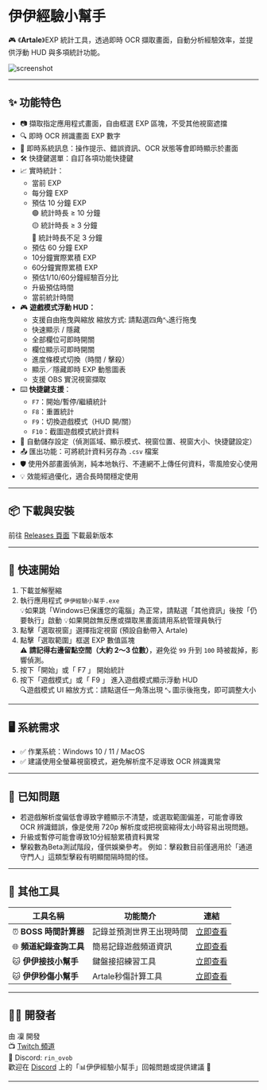 # 伊伊經驗小幫手

🎮 《**Artale**》EXP 統計工具，透過即時 OCR 擷取畫面，自動分析經驗效率，並提供浮動 HUD 與多項統計功能。

![screenshot](https://truth.bahamut.com.tw/s01/202508/forum/79354/40b9d4c7b1d05ac2123dadc95e4d4457.JPG)


---

## ✨ 功能特色
- 📷 擷取指定應用程式畫面，自由框選 EXP 區塊，不受其他視窗遮擋
- 🔍 即時 OCR 辨識畫面 EXP 數字
- 💬 即時系統訊息：操作提示、錯誤資訊、OCR 狀態等會即時顯示於畫面
- 🛠️ 快捷鍵選單：自訂各項功能快捷鍵
- 📈 實時統計：
  - 當前 EXP
  - 每分鐘 EXP
  - 預估 10 分鐘 EXP  
    🟢 統計時長 ≥ 10 分鐘  
    🟡 統計時長 ≥ 3 分鐘  
    🔴 統計時長不足 3 分鐘 
  - 預估 60 分鐘 EXP
  - 10分鐘實際累積 EXP
  - 60分鐘實際累積 EXP
  - 預估1/10/60分鐘經驗百分比
  - 升級預估時間  
  - 當前統計時間
- 🎮 **遊戲模式浮動 HUD：**
  - 支援自由拖曳與縮放 
    縮放方式: 請點選四角⤡進行拖曳
  - 快速顯示 / 隱藏
  - 全部欄位可即時開關
  - 欄位顯示可即時開關
  - 進度條模式切換（時間 / 擊殺）
  - 顯示／隱藏即時 EXP 動態圖表
  - 支援 OBS 實況視窗擷取
- ⌨️ **快捷鍵支援**：
  - `F7`：開始/暫停/繼續統計  
  - `F8`：重置統計  
  - `F9`：切換遊戲模式（HUD 開/關）
  - `F10`：截圖遊戲模式統計資料
- 💾 自動儲存設定（偵測區域、顯示模式、視窗位置、視窗大小、快捷鍵設定）
- 📤 匯出功能：可將統計資料另存為 `.csv` 檔案
- 🛡️ 使用外部畫面偵測，純本地執行、不連網不上傳任何資料，零風險安心使用
- 💡 效能經過優化，適合長時間穩定使用

---

## 📦 下載與安裝

前往 [Releases 頁面](https://github.com/Rin2ec/ee-exp-helper/releases) 下載最新版本

---

## 🚀 快速開始

1. 下載並解壓縮
2. 執行應用程式 `伊伊經驗小幫手.exe`  
   💡如果跳「Windows已保護您的電腦」為正常，請點選「其他資訊」後按「仍要執行」啟動
   💡如果開啟無反應或擷取黑畫面請用系統管理員執行
3. 點擊「選取視窗」選擇指定視窗 (預設自動帶入 Artale)
4. 點擊「選取範圍」框選 EXP 數值區塊  
   ⚠️ **請記得右邊留點空間（大約 2～3 位數）**，避免從 `99` 升到 `100` 時被裁掉，影響偵測。
5. 按下「開始」或「 F7 」 開始統計
6. 按下「遊戲模式」或「 F9 」 進入遊戲模式顯示浮動 HUD  
   🔍遊戲模式 UI 縮放方式：請點選任一角落出現 ⤡ 圖示後拖曳，即可調整大小

---

## 🖥️ 系統需求

- ✅ 作業系統：Windows 10 / 11 / MacOS
- ✅ 建議使用全螢幕視窗模式，避免解析度不足導致 OCR 辨識異常

---

## 🐞 已知問題

- 若遊戲解析度偏低會導致字體顯示不清楚，或選取範圍偏差，可能會導致 OCR 辨識錯誤，像是使用 720p 解析度或把視窗縮得太小時容易出現問題。
- 升級或暫停可能會導致10分經驗累積資料異常
- 擊殺數為Beta測試階段，僅供娛樂參考。
例如：擊殺數目前僅適用於「通道守門人」這類型擊殺有明顯間隔時間的怪。

---

## 🧩 其他工具

| 工具名稱           | 功能簡介                           | 連結 |
|--------------------|------------------------------------|------|
| ⏰ **BOSS 時間計算器** | 記錄並預測世界王出現時間               | [立即查看](https://rin2ec.github.io/ee-boss-respawn-timer/) |
| 🌐 **頻道紀錄查詢工具** | 簡易記錄遊戲頻道資訊       | [立即查看](https://rin2ec.github.io/ee-number-tool/)|
| 🐱 **伊伊接技小幫手** | 鍵盤接招練習工具  | [立即查看](https://github.com/Rin2ec/ee-combo-helper)|
| 🐱 **伊伊秒傷小幫手** | Artale秒傷計算工具  | [立即查看](https://github.com/Rin2ec/ee-dps-helper)|
---

## 🧑‍💻 開發者

由 凜 開發  
📺 [Twitch 頻道](https://twitch.tv/shiyu2615)  
💬 Discord: `rin_ovob`  
歡迎在 [Discord](https://discord.com/invite/rpnsScZWpr) 上的「📊伊伊經驗小幫手」回報問題或提供建議 🙌  

---
